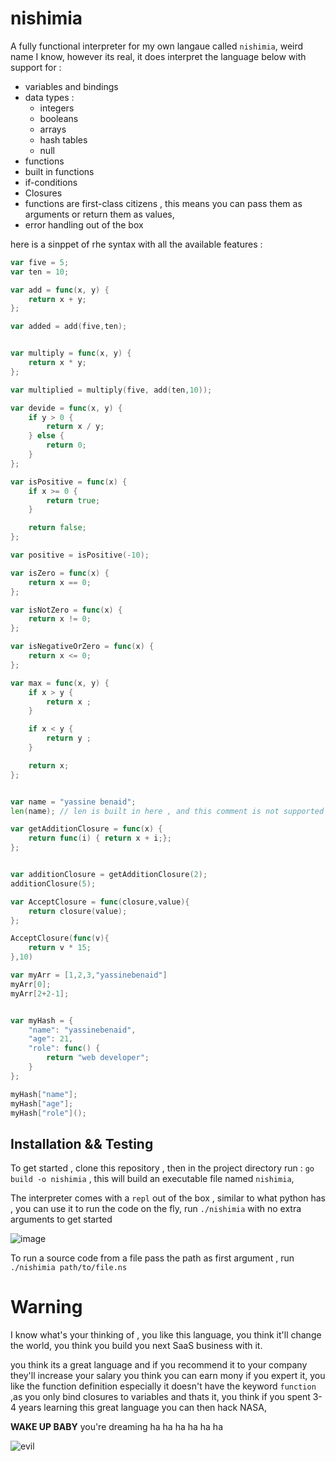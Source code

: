 # nishimia

A fully functional interpreter for my own langaue called `nishimia`, weird name I know, however its real, it does interpret the language below with support for :
- variables and bindings
- data types :
  - integers
  - booleans
  - arrays
  - hash tables
  - null
- functions
- built in functions
- if-conditions
- Closures
- functions are first-class citizens , this means you can pass them as arguments or return them as values,
- error handling out of the box

here is a sinppet of rhe syntax with all the available features :

```go
var five = 5;
var ten = 10;

var add = func(x, y) {
	return x + y;
};

var added = add(five,ten);


var multiply = func(x, y) {
	return x * y;
};

var multiplied = multiply(five, add(ten,10));

var devide = func(x, y) {
	if y > 0 {
		return x / y;
	} else {
		return 0;
	}
};

var isPositive = func(x) {
	if x >= 0 {
		return true;
	}

	return false;
};

var positive = isPositive(-10);

var isZero = func(x) {
	return x == 0;
};

var isNotZero = func(x) {
	return x != 0;
};

var isNegativeOrZero = func(x) {
	return x <= 0;
};

var max = func(x, y) {
	if x > y {
		return x ;
	}

	if x < y {
		return y ;
	}

	return x;
};


var name = "yassine benaid";
len(name); // len is built in here , and this comment is not supported by the way

var getAdditionClosure = func(x) {
	return func(i) { return x + i;};
};


var additionClosure = getAdditionClosure(2);
additionClosure(5);

var AcceptClosure = func(closure,value){
	return closure(value);
};

AcceptClosure(func(v){
	return v * 15;
},10)

var myArr = [1,2,3,"yassinebenaid"]
myArr[0];
myArr[2+2-1];


var myHash = {
	"name": "yassinebenaid",
	"age": 21,
	"role": func() {
		return "web developer";
	}
};

myHash["name"];
myHash["age"];
myHash["role"]();
```

## Installation && Testing

To get started , clone this repository , then in the project directory run : `go build -o nishimia` , this will build an executable file named `nishimia`, 

The interpreter comes with a `repl` out of the box , similar to what python has , you can use it to run the code on the fly, run `./nishimia` with no extra arguments to get started

![image](https://github.com/yassinebenaid/nishimia/assets/101285507/c4902ca9-e6e0-4a4d-b3b3-5886bdd2a018)

To run a source code from a file pass the path as first argument , run `./nishimia path/to/file.ns`

# Warning

I know what's your thinking of , you like this language, you think it'll change the world, you think you build you next SaaS business with it.

you think its a great language and if you recommend it to your company they'll increase your salary you think you can earn mony if you expert it, you like the function definition especially it doesn't have the keyword `function` ,as you only bind closures to variables and thats it, you think if you spent 3-4 years learning this great language you can then hack NASA,

**WAKE UP BABY** you're dreaming ha ha ha ha ha ha 


 ![evil](https://github.com/yassinebenaid/nishimia/assets/101285507/dfc08162-4f55-4bf1-9dd5-31bf1a8dcdcb)
